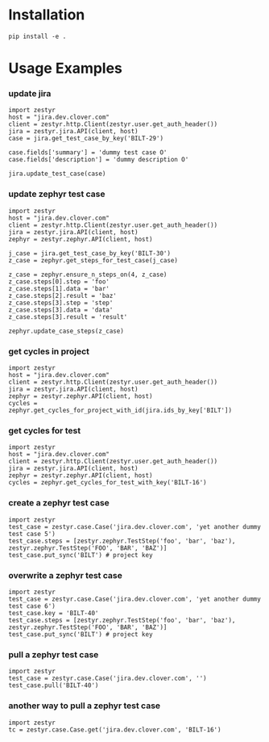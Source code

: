# Installation

    pip install -e .

# Usage Examples

### update jira

    import zestyr
    host = "jira.dev.clover.com"
    client = zestyr.http.Client(zestyr.user.get_auth_header())
    jira = zestyr.jira.API(client, host)
    case = jira.get_test_case_by_key('BILT-29')
    
    case.fields['summary'] = 'dummy test case O'
    case.fields['description'] = 'dummy description O'
    
    jira.update_test_case(case)

### update zephyr test case

    import zestyr
    host = "jira.dev.clover.com"
    client = zestyr.http.Client(zestyr.user.get_auth_header())
    jira = zestyr.jira.API(client, host)
    zephyr = zestyr.zephyr.API(client, host)
    
    j_case = jira.get_test_case_by_key('BILT-30')
    z_case = zephyr.get_steps_for_test_case(j_case)
    
    z_case = zephyr.ensure_n_steps_on(4, z_case)
    z_case.steps[0].step = 'foo'
    z_case.steps[1].data = 'bar'
    z_case.steps[2].result = 'baz'
    z_case.steps[3].step = 'step'
    z_case.steps[3].data = 'data'
    z_case.steps[3].result = 'result'
    
    zephyr.update_case_steps(z_case)

### get cycles in project

    import zestyr
    host = "jira.dev.clover.com"
    client = zestyr.http.Client(zestyr.user.get_auth_header())
    jira = zestyr.jira.API(client, host)
    zephyr = zestyr.zephyr.API(client, host)
    cycles = zephyr.get_cycles_for_project_with_id(jira.ids_by_key['BILT'])

### get cycles for test

    import zestyr
    host = "jira.dev.clover.com"
    client = zestyr.http.Client(zestyr.user.get_auth_header())
    jira = zestyr.jira.API(client, host)
    zephyr = zestyr.zephyr.API(client, host)
    cycles = zephyr.get_cycles_for_test_with_key('BILT-16')

### create a zephyr test case

    import zestyr
    test_case = zestyr.case.Case('jira.dev.clover.com', 'yet another dummy test case 5')
    test_case.steps = [zestyr.zephyr.TestStep('foo', 'bar', 'baz'), zestyr.zephyr.TestStep('FOO', 'BAR', 'BAZ')]
    test_case.put_sync('BILT') # project key

### overwrite a zephyr test case

    import zestyr
    test_case = zestyr.case.Case('jira.dev.clover.com', 'yet another dummy test case 6')
    test_case.key = 'BILT-40'
    test_case.steps = [zestyr.zephyr.TestStep('foo', 'bar', 'baz'), zestyr.zephyr.TestStep('FOO', 'BAR', 'BAZ')]
    test_case.put_sync('BILT') # project key

### pull a zephyr test case

    import zestyr
    test_case = zestyr.case.Case('jira.dev.clover.com', '')
    test_case.pull('BILT-40')

### another way to pull a zephyr test case

    import zestyr                                              
    tc = zestyr.case.Case.get('jira.dev.clover.com', 'BILT-16')
